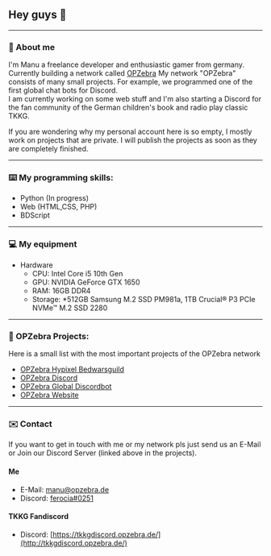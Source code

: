 ## Hey guys 👋

--------------------------------------------------

### 👤 About me

I'm Manu a freelance developer and enthusiastic gamer from germany. Currently building a network called [OPZebra](https://www.opzebra.de/)
My network "OPZebra" consists of many small projects. For example, we programmed one of the first global chat bots for Discord.  
I am currently working on some web stuff and I'm also starting a Discord for the fan community of the German children's book and radio play classic TKKG. 

If you are wondering why my personal account here is so empty, I mostly work on projects that are private.
I will publish the projects as soon as they are completely finished. 

--------------------------

### ⌨️ My programming skills:

- Python (In progress)
- Web (HTML,CSS, PHP)
- BDScript

---------------------------

### 💻 My equipment

* Hardware
  - CPU: Intel Core i5 10th Gen
  - GPU: NVIDIA GeForce GTX 1650
  - RAM: 16GB DDR4
  - Storage:
  *512GB Samsung M.2 SSD PM981a, 1TB Crucial® P3 PCIe NVMe™ M.2 SSD 2280

-----------------------

### 🚧 OPZebra Projects:

Here is a small list with the most important projects of the OPZebra network

- [OPZebra Hypixel Bedwarsguild](http://gilde.opzebra.de/)
- [OPZebra Discord](http://discord.opzebra.de/)
- [OPZebra Global Discordbot](http://global.opzebra.de/)
- [OPZebra Website](https://www.opzebra.de/)

-----------------------

### ✉️ Contact

If you want to get in touch with me or my network pls just send us an E-Mail or Join our Discord Server (linked above in the projects).

#### Me

* E-Mail: [manu@opzebra.de](mailto:manu@opzebra.de)
* Discord: [ferocia#0251](https://discord.com/users/477070826668294155)

#### TKKG Fandiscord

* Discord: [https://tkkgdiscord.opzebra.de/](http://tkkgdiscord.opzebra.de/)
